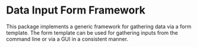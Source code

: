 # Data Input Form Framework

This package implements a generic framework for gathering data via a form template. The form template can be used for gathering inputs from the command line or via a GUI in a consistent manner.